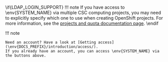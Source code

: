 \if{LDAP_LOGIN_SUPPORT}
!!! note
    If you have access to \env{SYSTEM_NAME} via multiple CSC computing
    projects, you may need to explicitly specify which one to use when
    creating OpenShift projects. For more information, see the [projects and
    quota documentation page](/usage/projects_and_quota).
\endif

!!! note

    Need an account? Have a look at [Getting access](\env{DOCS_PREFIX}/introduction/access/).
    If you already have an account, you can access \env{SYSTEM_NAME} via the buttons above.

<!-- Welcome to the \env{SYSTEM_NAME} container cloud!  -->
<!--  -->
<!-- If you are not yet familiar with container technology or container -->
<!-- orchestration systems such as Kubernetes or OpenShift, you could start by -->
<!-- reading a generic introduction to the topic: -->
<!--  -->
  <!-- * [Background on container orchestration](\env{DOCS_PREFIX}/introduction/background/) -->
<!--  -->
<!-- If you are already familiar with container technology and Kubernetes/OpenShift, -->
<!-- you could move directly to the instructions for getting access to \env{SYSTEM_NAME}: -->
<!--  -->
<!--   * [Getting access](\env{DOCS_PREFIX}/introduction/access/) -->
<!--  -->
<!-- If you already have access to \env{SYSTEM_NAME}, then you can skip ahead to usage -->
<!-- documentation and the links to external documentation: -->
<!--  -->
<!--   * [Usage](\env{DOCS_PREFIX}/usage/getting_started/) -->
<!--   * [External documentation](\env{DOCS_PREFIX}/ext_docs/) -->
<!--  -->
<!-- Want to get in touch? See the contact page: -->
<!--  -->
<!--   * [Contact](/contact/) -->
